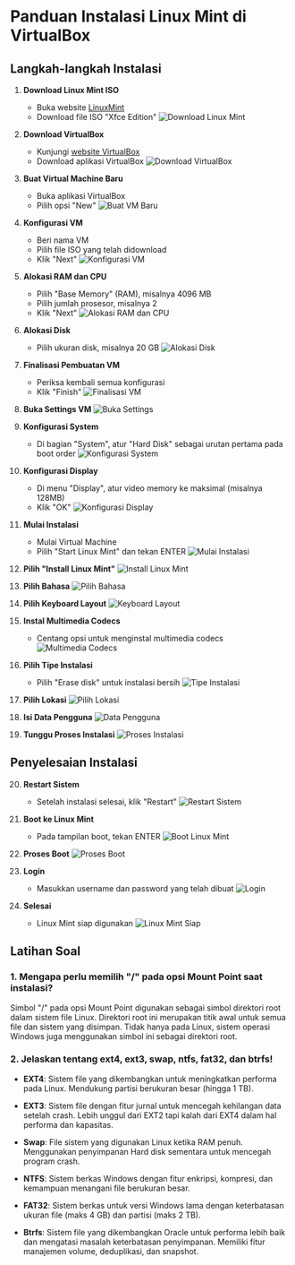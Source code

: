 # Panduan Instalasi Linux Mint di VirtualBox

## Langkah-langkah Instalasi

1. **Download Linux Mint ISO**
   - Buka website [LinuxMint](https://linuxmint.com/)
   - Download file ISO "Xfce Edition"
   ![Download Linux Mint](https://github.com/RaihanFaiz165/Raihan-Faiz-Ramadhan_09011182328093_Tugas-1-dan-2_-Sistem-Operasi/blob/main/1.png)

2. **Download VirtualBox**
   - Kunjungi [website VirtualBox](https://www.virtualbox.org/)
   - Download aplikasi VirtualBox
   ![Download VirtualBox](https://github.com/RaihanFaiz165/Raihan-Faiz-Ramadhan_09011182328093_Tugas-1-dan-2_-Sistem-Operasi/blob/main/2.png)

3. **Buat Virtual Machine Baru**
   - Buka aplikasi VirtualBox
   - Pilih opsi "New"
   ![Buat VM Baru](https://github.com/RaihanFaiz165/Raihan-Faiz-Ramadhan_09011182328093_Tugas-1-dan-2_-Sistem-Operasi/blob/main/3.png)

4. **Konfigurasi VM**
   - Beri nama VM
   - Pilih file ISO yang telah didownload
   - Klik "Next"
   ![Konfigurasi VM](https://github.com/RaihanFaiz165/Raihan-Faiz-Ramadhan_09011182328093_Tugas-1-dan-2_-Sistem-Operasi/blob/main/4.png)

5. **Alokasi RAM dan CPU**
   - Pilih "Base Memory" (RAM), misalnya 4096 MB
   - Pilih jumlah prosesor, misalnya 2
   - Klik "Next"
   ![Alokasi RAM dan CPU](https://github.com/RaihanFaiz165/Raihan-Faiz-Ramadhan_09011182328093_Tugas-1-dan-2_-Sistem-Operasi/blob/main/5.png)

6. **Alokasi Disk**
   - Pilih ukuran disk, misalnya 20 GB
   ![Alokasi Disk](https://github.com/RaihanFaiz165/Raihan-Faiz-Ramadhan_09011182328093_Tugas-1-dan-2_-Sistem-Operasi/blob/main/6.png)

7. **Finalisasi Pembuatan VM**
   - Periksa kembali semua konfigurasi
   - Klik "Finish"
   ![Finalisasi VM](https://github.com/RaihanFaiz165/Raihan-Faiz-Ramadhan_09011182328093_Tugas-1-dan-2_-Sistem-Operasi/blob/main/7.png)

8. **Buka Settings VM**
   ![Buka Settings](https://github.com/RaihanFaiz165/Raihan-Faiz-Ramadhan_09011182328093_Tugas-1-dan-2_-Sistem-Operasi/blob/main/8.png)

9. **Konfigurasi System**
   - Di bagian "System", atur "Hard Disk" sebagai urutan pertama pada boot order
   ![Konfigurasi System](https://github.com/RaihanFaiz165/Raihan-Faiz-Ramadhan_09011182328093_Tugas-1-dan-2_-Sistem-Operasi/blob/main/9.png)

10. **Konfigurasi Display**
    - Di menu "Display", atur video memory ke maksimal (misalnya 128MB)
    - Klik "OK"
    ![Konfigurasi Display](https://github.com/RaihanFaiz165/Raihan-Faiz-Ramadhan_09011182328093_Tugas-1-dan-2_-Sistem-Operasi/blob/main/10.png)

11. **Mulai Instalasi**
    - Mulai Virtual Machine
    - Pilih "Start Linux Mint" dan tekan ENTER
    ![Mulai Instalasi](https://github.com/RaihanFaiz165/Raihan-Faiz-Ramadhan_09011182328093_Tugas-1-dan-2_-Sistem-Operasi/blob/main/11.png)

12. **Pilih "Install Linux Mint"**
    ![Install Linux Mint](https://github.com/RaihanFaiz165/Raihan-Faiz-Ramadhan_09011182328093_Tugas-1-dan-2_-Sistem-Operasi/blob/main/12.png)

13. **Pilih Bahasa**
    ![Pilih Bahasa](https://github.com/RaihanFaiz165/Raihan-Faiz-Ramadhan_09011182328093_Tugas-1-dan-2_-Sistem-Operasi/blob/main/13.png)

14. **Pilih Keyboard Layout**
    ![Keyboard Layout](https://github.com/RaihanFaiz165/Raihan-Faiz-Ramadhan_09011182328093_Tugas-1-dan-2_-Sistem-Operasi/blob/main/14.png)

15. **Instal Multimedia Codecs**
    - Centang opsi untuk menginstal multimedia codecs
    ![Multimedia Codecs](https://github.com/RaihanFaiz165/Raihan-Faiz-Ramadhan_09011182328093_Tugas-1-dan-2_-Sistem-Operasi/blob/main/15.png)

16. **Pilih Tipe Instalasi**
    - Pilih "Erase disk" untuk instalasi bersih
    ![Tipe Instalasi](https://github.com/RaihanFaiz165/Raihan-Faiz-Ramadhan_09011182328093_Tugas-1-dan-2_-Sistem-Operasi/blob/main/16.png)

17. **Pilih Lokasi**
    ![Pilih Lokasi](https://github.com/RaihanFaiz165/Raihan-Faiz-Ramadhan_09011182328093_Tugas-1-dan-2_-Sistem-Operasi/blob/main/17.png)

18. **Isi Data Pengguna**
    ![Data Pengguna](https://github.com/RaihanFaiz165/Raihan-Faiz-Ramadhan_09011182328093_Tugas-1-dan-2_-Sistem-Operasi/blob/main/18.png)

19. **Tunggu Proses Instalasi**
    ![Proses Instalasi](https://github.com/RaihanFaiz165/Raihan-Faiz-Ramadhan_09011182328093_Tugas-1-dan-2_-Sistem-Operasi/blob/main/19.png)

## Penyelesaian Instalasi

20. **Restart Sistem**
    - Setelah instalasi selesai, klik "Restart"
    ![Restart Sistem](https://github.com/RaihanFaiz165/Raihan-Faiz-Ramadhan_09011182328093_Tugas-1-dan-2_-Sistem-Operasi/blob/main/20.png)

21. **Boot ke Linux Mint**
    - Pada tampilan boot, tekan ENTER
    ![Boot Linux Mint](https://github.com/RaihanFaiz165/Raihan-Faiz-Ramadhan_09011182328093_Tugas-1-dan-2_-Sistem-Operasi/blob/main/21.png)

22. **Proses Boot**
    ![Proses Boot](https://github.com/RaihanFaiz165/Raihan-Faiz-Ramadhan_09011182328093_Tugas-1-dan-2_-Sistem-Operasi/blob/main/22.png)

23. **Login**
    - Masukkan username dan password yang telah dibuat
    ![Login](https://github.com/RaihanFaiz165/Raihan-Faiz-Ramadhan_09011182328093_Tugas-1-dan-2_-Sistem-Operasi/blob/main/23.png)

24. **Selesai**
    - Linux Mint siap digunakan
    ![Linux Mint Siap](https://github.com/RaihanFaiz165/Raihan-Faiz-Ramadhan_09011182328093_Tugas-1-dan-2_-Sistem-Operasi/blob/main/24.png)

## Latihan Soal

### 1. Mengapa perlu memilih "/" pada opsi Mount Point saat instalasi?

Simbol "/" pada opsi Mount Point digunakan sebagai simbol direktori root dalam sistem file Linux. Direktori root ini merupakan titik awal untuk semua file dan sistem yang disimpan. Tidak hanya pada Linux, sistem operasi Windows juga menggunakan simbol ini sebagai direktori root.

### 2. Jelaskan tentang ext4, ext3, swap, ntfs, fat32, dan btrfs!

- **EXT4**: Sistem file yang dikembangkan untuk meningkatkan performa pada Linux. Mendukung partisi berukuran besar (hingga 1 TB).

- **EXT3**: Sistem file dengan fitur jurnal untuk mencegah kehilangan data setelah crash. Lebih unggul dari EXT2 tapi kalah dari EXT4 dalam hal performa dan kapasitas.

- **Swap**: File sistem yang digunakan Linux ketika RAM penuh. Menggunakan penyimpanan Hard disk sementara untuk mencegah program crash.

- **NTFS**: Sistem berkas Windows dengan fitur enkripsi, kompresi, dan kemampuan menangani file berukuran besar.

- **FAT32**: Sistem berkas untuk versi Windows lama dengan keterbatasan ukuran file (maks 4 GB) dan partisi (maks 2 TB).

- **Btrfs**: Sistem file yang dikembangkan Oracle untuk performa lebih baik dan mengatasi masalah keterbatasan penyimpanan. Memiliki fitur manajemen volume, deduplikasi, dan snapshot.
